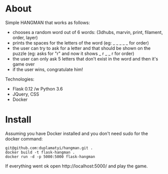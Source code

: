 # About

Simple HANGMAN that works as follows:
* chooses a random word out of 6 words: (3dhubs, marvin, print, filament, order, layer)
* prints the spaces for the letters of the word (eg: _ _ _ _ _  for order)
* the user can try to ask for a letter and that should be shown on the puzzle (eg: asks for "r" and now it shows _ r _ _ r for order)
* the user can only ask 5 letters that don't exist in the word and then it's game over
* if the user wins, congratulate him!

Technologies:

* Flask 0.12 /w Python 3.6
* JQuery, CSS
* Docker

# Install

Assuming you have Docker installed and you don't need sudo for the docker command:

```
git@github.com:duplamatyi/hangman.git .
docker build -t flask-hangman .
docker run -d -p 5000:5000 flask-hangman
```

If everything went ok open http://localhost:5000/ and play the game.
